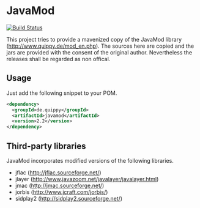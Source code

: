 # JavaMod

[![Build Status](https://travis-ci.org/jtrfp/javamod.png?branch=master)](https://travis-ci.org/jtrfp/javamod)

This project tries to provide a mavenized copy of the JavaMod library (http://www.quippy.de/mod_en.php). The sources here are copied and the jars are provided with the consent of the original author. Nevertheless the releases shall be regarded as non offical.

## Usage

Just add the following snippet to your POM.

```xml
<dependency>
  <groupId>de.quippy</groupId>
  <artifactId>javamod</artifactId>
  <version>2.2</version>
</dependency>
```

## Third-party libraries

JavaMod incorporates modified versions of the following libraries.

* jflac (http://jflac.sourceforge.net/)
* jlayer (http://www.javazoom.net/javalayer/javalayer.html)
* jmac (http://jmac.sourceforge.net/)
* jorbis (http://www.jcraft.com/jorbis/)
* sidplay2 (http://sidplay2.sourceforge.net/)
